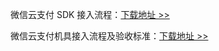 微信云支付 SDK 接入流程：[下载地址 >>](https://main.qcloudimg.com/raw/d9ab0844b8a037e2e3677d8a14b3f21c.pdf)

微信云支付机具接入流程及验收标准：[下载地址 >>](https://main.qcloudimg.com/raw/d70f5be72ee19c57d843377786901ac3.pdf)
